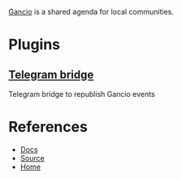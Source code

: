 [Gancio](https://gancio.org/) is a shared agenda for local communities.

# Plugins

## [Telegram bridge](https://framagit.org/bcn.convocala/gancio-plugin-telegram-bridge)

Telegram bridge to republish Gancio events

# References

- [Docs](https://gancio.org/)
- [Source](https://framagit.org/les/gancio)
- [Home](https://gancio.org/)

